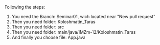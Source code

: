 Following the steps:


1. You need the Branch: Seminar01, wich located near "New pull request" 
2. Then you need folder: Koloshmatin_Taras 
3. Then you need folder: src
4. Then you need folder: main/java/IMZm-12/Koloshmatin_Taras
5. And finally you choose file: App.java

